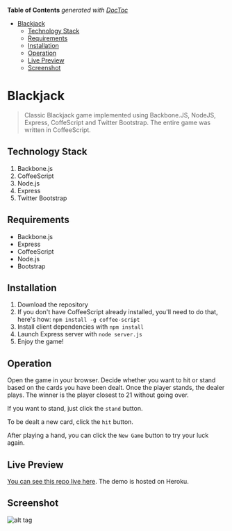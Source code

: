 <!-- START doctoc generated TOC please keep comment here to allow auto update -->
<!-- DON'T EDIT THIS SECTION, INSTEAD RE-RUN doctoc TO UPDATE -->
**Table of Contents**  *generated with [DocToc](https://github.com/thlorenz/doctoc)*

- [Blackjack](#blackjack)
  - [Technology Stack](#technology-stack)
  - [Requirements](#requirements)
  - [Installation](#installation)
  - [Operation](#operation)
  - [Live Preview](#live-preview)
  - [Screenshot](#screenshot)

<!-- END doctoc generated TOC please keep comment here to allow auto update -->

# Blackjack

> Classic Blackjack game implemented using Backbone.JS, NodeJS, Express, CoffeScript and Twitter
Bootstrap. The entire game was written in CoffeeScript.

## Technology Stack
1. Backbone.js
2. CoffeeScript
3. Node.js
4. Express
5. Twitter Bootstrap

## Requirements
- Backbone.js
- Express
- CoffeeScript
- Node.js
- Bootstrap

## Installation
1. Download the repository
2. If you don't have CoffeeScript already installed, you'll need to do that, here's how:
`npm install -g coffee-script`
3. Install client dependencies with `npm install`
4. Launch Express server with `node server.js`
5. Enjoy the game!

## Operation
Open the game in your browser. Decide whether you want to hit or stand based on the cards you have
been dealt. Once the player stands, the dealer plays. The winner is the player closest to 21 without
going over.

If you want to stand, just click the `stand` button.

To be dealt a new card, click the `hit` button.

After playing a hand, you can click the `New Game` button to try your luck again.

## Live Preview
[You can see this repo live here](http://jb-blackjack.herokuapp.com/).  The demo is hosted on Heroku.

## Screenshot
![alt tag](http://jenniferbland.com/blackjack/screenshot.png)
